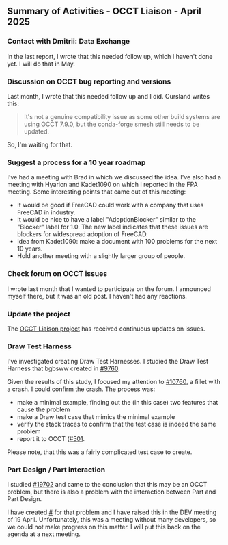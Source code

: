## Summary of Activities - OCCT Liaison - April 2025

### Contact with Dmitrii: Data Exchange

In the last report, I wrote that this needed follow up, which I haven't done
yet.  I will do that in May.

### Discussion on OCCT bug reporting and versions

Last month, I wrote that this needed follow up and I did.  Oursland writes this:

> It's not a genuine compatibility issue as some other build systems are using OCCT 7.9.0, but the conda-forge smesh still needs to be updated.

So, I'm waiting for that.

### Suggest a process for a 10 year roadmap

I've had a meeting with Brad in which we discussed the idea.  I've also had a
meeting with Hyarion and Kadet1090 on which I reported in the FPA meeting.
Some interesting points that came out of this meeting:
- It would be good if FreeCAD could work with a company that uses FreeCAD in industry.
- It would be nice to have a label "AdoptionBlocker" similar to the "Blocker"
  label for 1.0.  The new label indicates that these issues are blockers for
  widespread adoption of FreeCAD.
- Idea from Kadet1090: make a document with 100 problems for the next 10 years.
- Hold another meeting with a slightly larger group of people.

### Check forum on OCCT issues

I wrote last month that I wanted to participate on the forum.  I announced
myself there, but it was an old post.  I haven't had any reactions.

### Update the project

The [OCCT Liaison project](https://github.com/orgs/FreeCAD/projects/32/views/1?layout=table) has
received continuous updates on issues.

### Draw Test Harness

I've investigated creating Draw Test Harnesses.  I studied the Draw Test
Harness that bgbsww created in
[#9760](https://github.com/FreeCAD/FreeCAD/issues/9760).

Given the results of this study, I focused my attention to
[#10760](https://github.com/FreeCAD/FreeCAD/issues/10760), a fillet with a
crash.  I could confirm the crash.  The process was:

- make a minimal example, finding out the (in this case) two features that cause the problem
- make a Draw test case that mimics the minimal example
- verify the stack traces to confirm that the test case is indeed the same problem
- report it to OCCT ([#501](https://github.com/Open-Cascade-SAS/OCCT/issues/501).

Please note, that this was a fairly complicated test case to create.

### Part Design / Part interaction

I studied [#19702](https://github.com/FreeCAD/FreeCAD/issues/19702) and came to
the conclusion that this may be an OCCT problem, but there is also a problem
with the interaction between Part and Part Design.

I have created [#](https://github.com/FreeCAD/FreeCAD/issues/20735) for that
problem and I have raised this in the DEV meeting of 19 April.  Unfortunately,
this was a meeting without many developers, so we could not make progress on
this matter.  I will put this back on the agenda at a next meeting.
